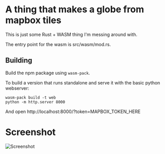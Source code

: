 # A thing that makes a globe from mapbox tiles

This is just some Rust + WASM thing I'm messing around with.

The entry point for the wasm is src/wasm/mod.rs.

## Building

Build the npm package using `wasm-pack`.

To build a version that runs standalone and serve it with the basic python webserver:

```
wasm-pack build -t web
python -m http.server 8000
```

And open http://localhost:8000/?token=MAPBOX_TOKEN_HERE

# Screenshot

![Screenshot](https://user-images.githubusercontent.com/3372/88788752-e226cc00-d1e9-11ea-9604-294c4cba6543.png)

